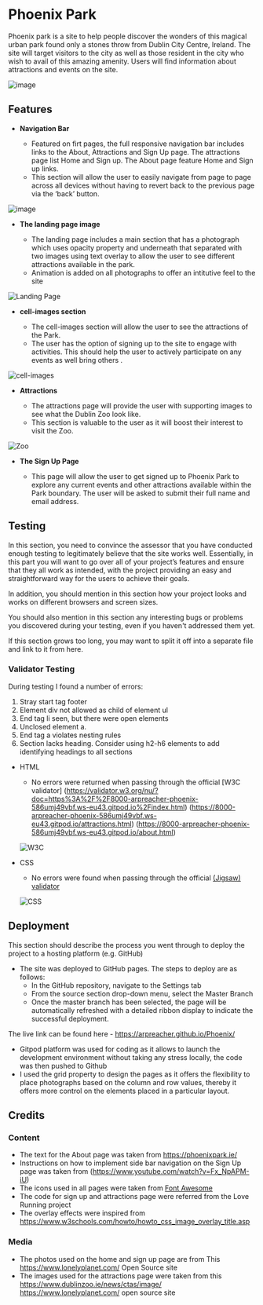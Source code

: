 # Phoenix Park

Phoenix park is a site to help people discover the wonders of this magical urban park found only a stones throw from Dublin City Centre, Ireland. The site will target visitors to the city as well as those resident in the city who wish to avail of this amazing amenity. Users will find information about attractions and events on the site.

![image](https://user-images.githubusercontent.com/101147217/166140608-ed367264-6835-456c-acfa-08d87dc46b4b.png)

## Features 

- __Navigation Bar__

  - Featured on firt pages, the full responsive navigation bar includes links to the About, Attractions and Sign Up page. The attractions page list Home and Sign up. The About page feature Home and Sign up links.
  - This section will allow the user to easily navigate from page to page across all devices without having to revert back to the previous page via the ‘back’ button. 

![image](https://user-images.githubusercontent.com/101147217/166141641-dec4668f-536e-41b1-bb01-8c4ef180a4d4.png)

- __The landing page image__

  - The landing page includes a main section that has a photograph which uses opacity property and underneath that separated with two images using text overlay to allow the user to see different attractions available in the park. 
  - Animation is added on all photographs to offer an intitutive feel to the site

![Landing Page](https://user-images.githubusercontent.com/101147217/166141789-562b6342-073c-448d-b559-480d70dbc00c.png)

- __cell-images section__

  - The cell-images section will allow the user to see the attractions of the Park. 
  - The user has the option of signing up to the site to engage with activities. This should help the user to actively participate on any events as well bring others . 

![cell-images](https://user-images.githubusercontent.com/101147217/166142812-a0660520-7047-43b8-93bc-388a272492ae.png)

- __Attractions__

  - The attractions page will provide the user with supporting images to see what the Dublin Zoo look like. 
  - This section is valuable to the user as it will boost their interest to visit the Zoo. 

![Zoo](https://user-images.githubusercontent.com/101147217/166142977-e3060e44-36ed-4d40-a0ef-ccf3a7dcd080.png)

- __The Sign Up Page__

  - This page will allow the user to get signed up to Phoenix Park to explore any current events and other attractions available within the Park boundary. The user will be asked to submit their full name and email address. 

## Testing 

In this section, you need to convince the assessor that you have conducted enough testing to legitimately believe that the site works well. Essentially, in this part you will want to go over all of your project’s features and ensure that they all work as intended, with the project providing an easy and straightforward way for the users to achieve their goals.

In addition, you should mention in this section how your project looks and works on different browsers and screen sizes.

You should also mention in this section any interesting bugs or problems you discovered during your testing, even if you haven't addressed them yet.

If this section grows too long, you may want to split it off into a separate file and link to it from here.


### Validator Testing 

During testing I found a number of errors:
1) Stray start tag footer
2) Element div not allowed as child of element ul
3) End tag li seen, but there were open elements
4) Unclosed element a.
5) End tag a violates nesting rules
6) Section lacks heading. Consider using h2-h6 elements to add identifying headings to all sections

- HTML
  - No errors were returned when passing through the official [W3C validator] (https://validator.w3.org/nu/?doc=https%3A%2F%2F8000-arpreacher-phoenix-586umj49vbf.ws-eu43.gitpod.io%2Findex.html) (https://8000-arpreacher-phoenix-586umj49vbf.ws-eu43.gitpod.io/attractions.html) (https://8000-arpreacher-phoenix-586umj49vbf.ws-eu43.gitpod.io/about.html)
  
  ![W3C](https://user-images.githubusercontent.com/101147217/166147946-547eef14-013f-44b8-be37-904b90497c6a.png)

- CSS
  - No errors were found when passing through the official [(Jigsaw) validator](https://jigsaw.w3.org/css-validator/validator?uri=https%3A%2F%2F8000-arpreacher-phoenix-586umj49vbf.ws-eu43.gitpod.io%2Findex.html&profile=css3svg&usermedium=all&warning=1&vextwarning=&lang=en)

  ![CSS](https://user-images.githubusercontent.com/101147217/166147518-a59327ee-5758-45ac-b0cb-4a31052316b8.png)

## Deployment

This section should describe the process you went through to deploy the project to a hosting platform (e.g. GitHub) 

- The site was deployed to GitHub pages. The steps to deploy are as follows: 
  - In the GitHub repository, navigate to the Settings tab 
  - From the source section drop-down menu, select the Master Branch
  - Once the master branch has been selected, the page will be automatically refreshed with a detailed ribbon display to indicate the successful deployment. 

The live link can be found here - https://arpreacher.github.io/Phoenix/
- Gitpod platform was used for coding as it allows to launch the development environment without taking any stress locally,  the code was then pushed to Github 
- I used the grid property to design the pages as it offers the flexibility to place photographs based on the column and row values, thereby it offers more control on the      elements placed in a particular layout.


## Credits 

### Content 

- The text for the About page was taken from https://phoenixpark.ie/
- Instructions on how to implement side bar navigation on the Sign Up page was taken from (https://www.youtube.com/watch?v=Fx_NpAPM-iU)
- The icons used in all pages were taken from [Font Awesome](https://fontawesome.com/)
- The code for sign up and attractions page were referred from the Love Running project
- The overlay effects were inspired from https://www.w3schools.com/howto/howto_css_image_overlay_title.asp

### Media

- The photos used on the home and sign up page are from This https://www.lonelyplanet.com/ Open Source site
- The images used for the attractions page were taken from this https://www.dublinzoo.ie/news/ctas/image/  https://www.lonelyplanet.com/ open source site